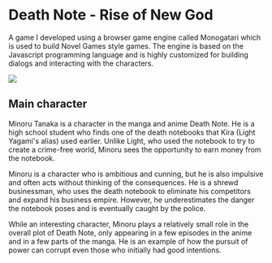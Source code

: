 # Death Note - Rise of New God

A game I developed using a browser game engine called Monogatari which is used to build Novel Games style games. The engine is based on the Javascript programming language and is highly customized for building dialogs and interacting with the characters.

<img src = "https://upload.wikimedia.org/wikipedia/commons/thumb/1/18/Death_Note_logo.jpg/1200px-Death_Note_logo.jpg">

## Main character
Minoru Tanaka is a character in the manga and anime Death Note. He is a high school student who finds one of the death notebooks that Kira (Light Yagami's alias) used earlier. Unlike Light, who used the notebook to try to create a crime-free world, Minoru sees the opportunity to earn money from the notebook.

Minoru is a character who is ambitious and cunning, but he is also impulsive and often acts without thinking of the consequences. He is a shrewd businessman, who uses the death notebook to eliminate his competitors and expand his business empire. However, he underestimates the danger the notebook poses and is eventually caught by the police.

While an interesting character, Minoru plays a relatively small role in the overall plot of Death Note, only appearing in a few episodes in the anime and in a few parts of the manga. He is an example of how the pursuit of power can corrupt even those who initially had good intentions.
